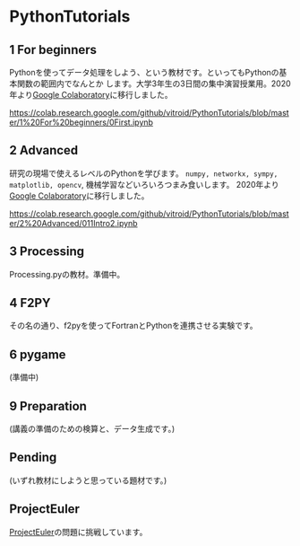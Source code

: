# PythonTutorials

## 1 For beginners

Pythonを使ってデータ処理をしよう、という教材です。といってもPythonの基本関数の範囲内でなんとか
します。大学3年生の3日間の集中演習授業用。2020年より[Google Colaboratory](https://colab.research.google.com)に移行しました。

https://colab.research.google.com/github/vitroid/PythonTutorials/blob/master/1%20For%20beginners/0First.ipynb

## 2 Advanced

研究の現場で使えるレベルのPythonを学びます。
`numpy, networkx, sympy, matplotlib, opencv`, 機械学習などいろいろつまみ食いします。
2020年より[Google Colaboratory](https://colab.research.google.com)に移行しました。

https://colab.research.google.com/github/vitroid/PythonTutorials/blob/master/2%20Advanced/011Intro2.ipynb

## 3 Processing

Processing.pyの教材。準備中。

## 4 F2PY

その名の通り、f2pyを使ってFortranとPythonを連携させる実験です。

## 6 pygame

(準備中)

## 9 Preparation

(講義の準備のための検算と、データ生成です。)

## Pending

(いずれ教材にしようと思っている題材です。)

## ProjectEuler

[ProjectEuler](https://projecteuler.net/)の問題に挑戦しています。
